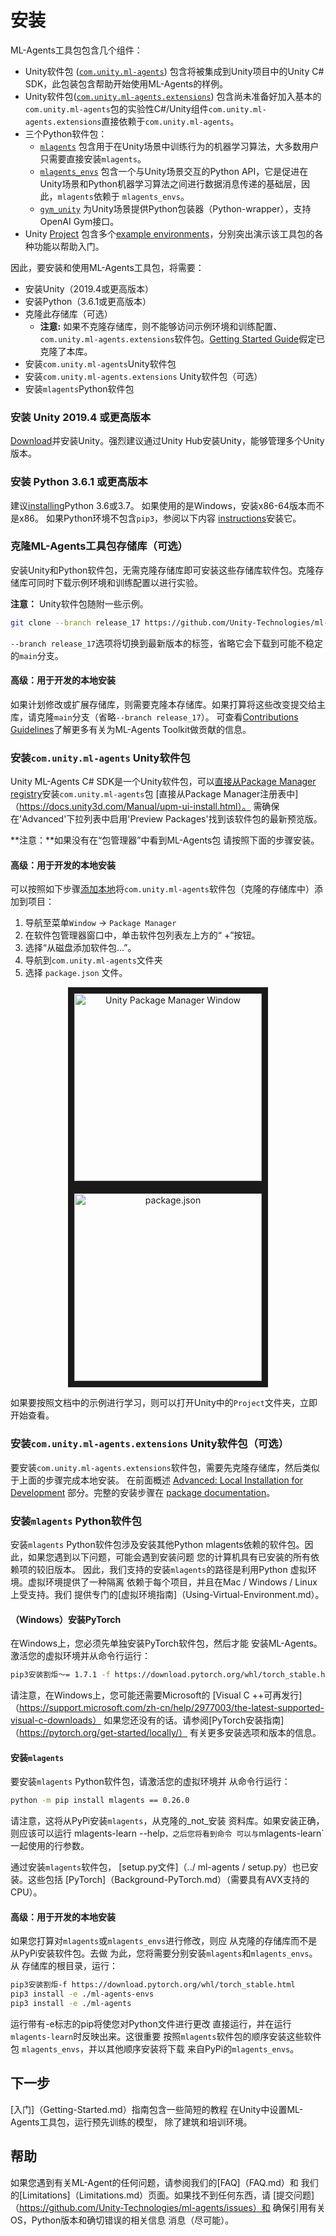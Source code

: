 # 安装

ML-Agents工具包包含几个组件：

- Unity软件包 ([`com.unity.ml-agents`](../com.unity.ml-agents/)) 包含将被集成到Unity项目中的Unity C# SDK，此包装包含帮助开始使用ML-Agents的样例。
- Unity软件包([`com.unity.ml-agents.extensions`](../com.unity.ml-agents.extensions/)) 包含尚未准备好加入基本的`com.unity.ml-agents`包的实验性C#/Unity组件`com.unity.ml-agents.extensions`直接依赖于`com.unity.ml-agents`。
- 三个Python软件包：
  - [`mlagents`](../ml-agents/) 包含用于在Unity场景中训练行为的机器学习算法，大多数用户只需要直接安装`mlagents`。
  - [`mlagents_envs`](../ml-agents-envs/) 包含一个与Unity场景交互的Python API，它是促进在Unity场景和Python机器学习算法之间进行数据消息传递的基础层，因此，`mlagents`依赖于 `mlagents_envs`。
  - [`gym_unity`](../gym-unity/) 为Unity场景提供Python包装器（Python-wrapper），支持OpenAI Gym接口。
- Unity [Project](../Project/) 包含多个[example environments](Learning-Environment-Examples.md)，分别突出演示该工具包的各种功能以帮助入门。

因此，要安装和使用ML-Agents工具包，将需要：
- 安装Unity（2019.4或更高版本）
- 安装Python（3.6.1或更高版本）
- 克隆此存储库（可选）
  - __注意:__ 如果不克隆存储库，则不能够访问示例环境和训练配置、`com.unity.ml-agents.extensions`软件包。[Getting Started Guide](Getting-Started.md)假定已克隆了本库。
- 安装`com.unity.ml-agents`Unity软件包
- 安装`com.unity.ml-agents.extensions` Unity软件包（可选）
- 安装`mlagents`Python软件包

### 安装 **Unity 2019.4** 或更高版本

[Download](https://unity3d.com/get-unity/download)并安装Unity。强烈建议通过Unity Hub安装Unity，能够管理多个Unity版本。

### 安装 **Python 3.6.1** 或更高版本

建议[installing](https://www.python.org/downloads/)Python 3.6或3.7。
如果使用的是Windows，安装x86-64版本而不是x86。
如果Python环境不包含`pip3`，参阅以下内容
[instructions](https://packaging.python.org/guides/installing-using-linux-tools/#installing-pip-setuptools-wheel-with-linux-package-managers)安装它。

### 克隆ML-Agents工具包存储库（可选）

安装Unity和Python软件包，无需克隆存储库即可安装这些存储库软件包。克隆存储库可同时下载示例环境和训练配置以进行实验。

**注意：** Unity软件包随附一些示例。

```sh
git clone --branch release_17 https://github.com/Unity-Technologies/ml-agents.git
```

`--branch release_17`选项将切换到最新版本的标签，省略它会下载到可能不稳定的`main`分支。

#### 高级：用于开发的本地安装

如果计划修改或扩展存储库，则需要克隆本存储库。如果打算将这些改变提交给主库，请克隆`main`分支（省略`--branch release_17`）。
可查看[Contributions Guidelines](../com.unity.ml-agents/CONTRIBUTING.md)了解更多有关为ML-Agents Toolkit做贡献的信息。

### 安装`com.unity.ml-agents` Unity软件包

Unity ML-Agents C# SDK是一个Unity软件包，可以[直接从Package Manager registry](https://docs.unity3d.com/Manual/upm-ui-install.html)安装`com.unity.ml-agents`包
[直接从Package Manager注册表中]（https://docs.unity3d.com/Manual/upm-ui-install.html）。
需确保在'Advanced'下拉列表中启用'Preview Packages'找到该软件包的最新预览版。

**注意：**如果没有在“包管理器”中看到ML-Agents包
请按照下面的步骤安装。

#### 高级：用于开发的本地安装

可以按照如下步骤[添加本地](https://docs.unity3d.com/Manual/upm-ui-local.html)将`com.unity.ml-agents`软件包（克隆的存储库中）添加到项目：

1. 导航至菜单`Window` -> `Package Manager`
1. 在软件包管理器窗口中，单击软件包列表左上方的“ +”按钮。
1. 选择“从磁盘添加软件包...”。
1. 导航到`com.unity.ml-agents`文件夹
1. 选择 `package.json` 文件。

<p align="center">
  <img src="images/unity_package_manager_window.png"
       alt="Unity Package Manager Window"
       height="300"
       border="10" />
  <img src="images/unity_package_json.png"
     alt="package.json"
     height="300"
     border="10" />
</p>

如果要按照文档中的示例进行学习，则可以打开Unity中的`Project`文件夹，立即开始查看。

### 安装`com.unity.ml-agents.extensions` Unity软件包（可选）

要安装`com.unity.ml-agents.extensions`软件包，需要先克隆存储库，然后类似于上面的步骤完成本地安装。
在前面概述
[Advanced: Local Installation for Development](#advanced-local-installation-for-development-1)
部分。完整的安装步骤在
[package documentation](../com.unity.ml-agents.extensions/Documentation~/com.unity.ml-agents.extensions.md#installation)。

### 安装`mlagents` Python软件包

安装`mlagents` Python软件包涉及安装其他Python
mlagents依赖的软件包。因此，如果您遇到以下问题，可能会遇到安装问题
您的计算机具有已安装的所有依赖项的较旧版本。
因此，我们支持的安装`mlagents`的路径是利用Python
虚拟环境。虚拟环境提供了一种隔离
依赖于每个项目，并且在Mac / Windows / Linux上受支持。我们
提供专门的[虚拟环境指南]（Using-Virtual-Environment.md）。

#### （Windows）安装PyTorch

在Windows上，您必须先单独安装PyTorch软件包，然后才能
安装ML-Agents。激活您的虚拟环境并从命令行运行：

```sh
pip3安装割炬〜= 1.7.1 -f https://download.pytorch.org/whl/torch_stable.html
```

请注意，在Windows上，您可能还需要Microsoft的
[Visual C ++可再发行]（https://support.microsoft.com/zh-cn/help/2977003/the-latest-supported-visual-c-downloads）
如果您还没有的话。请参阅[PyTorch安装指南]（https://pytorch.org/get-started/locally/）
有关更多安装选项和版本的信息。

#### 安装`mlagents`

要安装`mlagents` Python软件包，请激活您的虚拟环境并
从命令行运行：

```sh
python -m pip install mlagents == 0.26.0
```

请注意，这将从PyPi安装`mlagents`，从克隆的_not_安装
资料库。如果安装正确，则应该可以运行
mlagents-learn --help`，之后您将看到命令
可以与`mlagents-learn`一起使用的行参数。

通过安装`mlagents`软件包，
[setup.py文件]（../ ml-agents / setup.py）也已安装。这些包括
[PyTorch]（Background-PyTorch.md）（需要具有AVX支持的CPU）。

#### 高级：用于开发的本地安装

如果您打算对`mlagents`或`mlagents_envs`进行修改，则应
从克隆的存储库而不是从PyPi安装软件包。去做
为此，您将需要分别安装`mlagents`和`mlagents_envs`。从
存储库的根目录，运行：

```sh
pip3安装割炬-f https://download.pytorch.org/whl/torch_stable.html
pip3 install -e ./ml-agents-envs
pip3 install -e ./ml-agents
```

运行带有-e标志的pip将使您对Python文件进行更改
直接运行，并在运行`mlagents-learn`时反映出来。这很重要
按照`mlagents`软件包的顺序安装这些软件包
`mlagents_envs`，并以其他顺序安装将下载
来自PyPi的`mlagents_envs`。

## 下一步

[入门]（Getting-Started.md）指南包含一些简短的教程
在Unity中设置ML-Agents工具包，运行预先训练的模型，
除了建筑和培训环境。

## 帮助

如果您遇到有关ML-Agent的任何问题，请参阅我们的[FAQ]（FAQ.md）和
我们的[Limitations]（Limitations.md）页面。如果找不到任何东西，请
[提交问题]（https://github.com/Unity-Technologies/ml-agents/issues）和
确保引用有关OS，Python版本和确切错误的相关信息
消息（尽可能）。 
